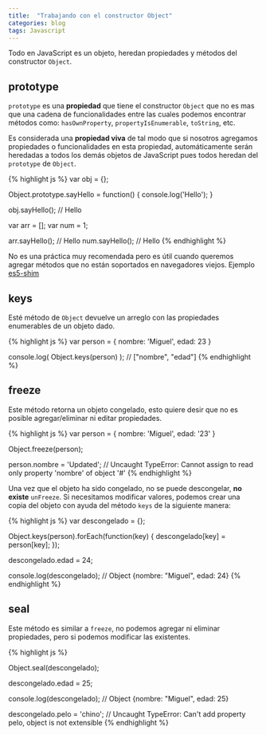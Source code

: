 ```yaml
---
title:  "Trabajando con el constructor Object"
categories: blog
tags: Javascript
---
```

Todo en JavaScript es un objeto, heredan propiedades y métodos del
constructor `Object`.

## prototype
`prototype` es una __propiedad__ que tiene el constructor `Object` que no es mas que una cadena de
funcionalidades entre las cuales podemos encontrar métodos como: `hasOwnProperty`,
`propertyIsEnumerable`, `toString`, etc.

Es considerada una __propiedad viva__ de tal modo que si nosotros
agregamos propiedades o funcionalidades en esta propiedad, automáticamente serán
heredadas a todos los demás objetos de JavaScript pues todos heredan del
`prototype` de `Object`.

{% highlight js %}
var obj = {};

Object.prototype.sayHello = function() {
  console.log('Hello');
}

obj.sayHello(); // Hello

var arr = [];
var num = 1;

arr.sayHello(); // Hello
num.sayHello(); // Hello
{% endhighlight %}

No es una práctica muy recomendada pero es útil cuando queremos agregar
métodos que no están soportados en navegadores viejos. Ejemplo [es5-shim][es5-shim]

[es5-shim]: https://github.com/es-shims/es5-shim/blob/master/es5-shim.js

## keys
Esté método de `Object` devuelve un arreglo con las propiedades enumerables de un objeto dado.

{% highlight js %}
var person = {
  nombre: 'Miguel',
  edad: 23
}

console.log( Object.keys(person) ); // ["nombre", "edad"]
{% endhighlight %}

## freeze
Este método retorna un objeto congelado, esto quiere desir que no es
posible agregar/eliminar ni editar propiedades.

{% highlight js %}
var person = {
  nombre: 'Miguel',
  edad: '23'
}

Object.freeze(person);

person.nombre = 'Updated'; // Uncaught TypeError: Cannot assign to read only property 'nombre' of object '#<Object>'
{% endhighlight %}

Una vez que el objeto ha sido congelado, no se puede descongelar, __no existe__ `unFreeze`.
Si necesitamos modificar valores, podemos crear una copia del objeto
con ayuda del método `keys` de la siguiente manera:

{% highlight js %}
var descongelado = {};

Object.keys(person).forEach(function(key) {
  descongelado[key] = person[key];
});

descongelado.edad = 24;

console.log(descongelado); // Object {nombre: "Miguel", edad: 24}
{% endhighlight %}

## seal
Este método es similar a `freeze`, no podemos agregar ni eliminar
propiedades, pero si podemos modificar las existentes.

{% highlight js %}

Object.seal(descongelado);

descongelado.edad = 25;

console.log(descongelado); // Object {nombre: "Miguel", edad: 25}

descongelado.pelo = 'chino'; // Uncaught TypeError: Can't add property pelo, object is not extensible
{% endhighlight %}






